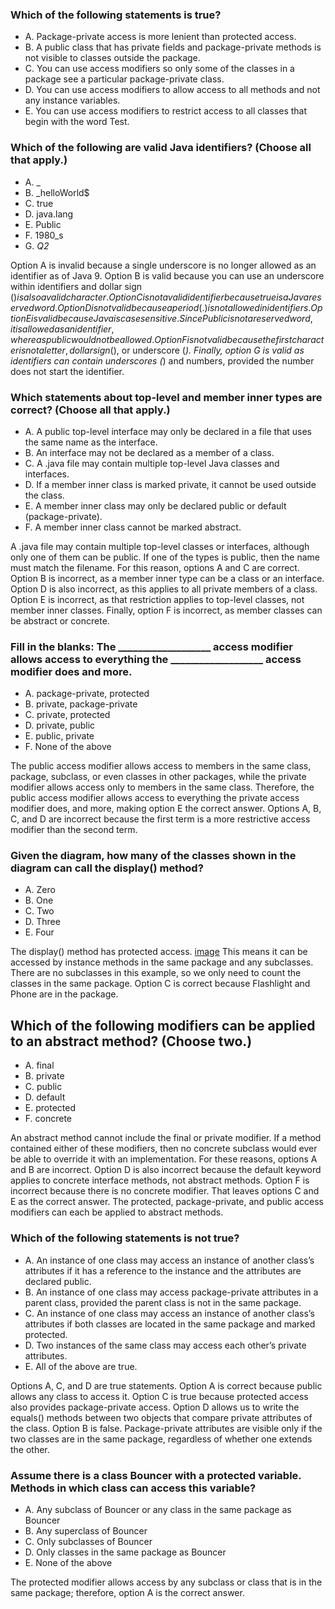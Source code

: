 ### Which of the following statements is true?
* A. Package-private access is more lenient than protected access.
* B. A public class that has private fields and package-private methods is not visible to classes outside the package.
* C. You can use access modifiers so only some of the classes in a package see a particular package-private class.
* D. You can use access modifiers to allow access to all methods and not any instance variables.
* E. You can use access modifiers to restrict access to all classes that begin with the word Test.

### Which of the following are valid Java identifiers? (Choose all that apply.)
* A. _
* B. _helloWorld$
* C. true
* D. java.lang
* E. Public
* F. 1980_s
* G. _Q2_

Option A is invalid because a single underscore is no longer allowed as an identifier as of Java 9.
Option B is valid because you can use an underscore within identifiers and dollar sign ($) is also a valid character.
Option C is not a valid identifier because true is a Java reserved word.
Option D is not valid because a period (.) is not allowed in identifiers.
Option E is valid because Java is case sensitive.
Since Public is not a reserved word, it is allowed as an identifier, whereas public would not be allowed.
Option F is not valid because the first character is not a letter, dollar sign ($), or underscore (_).
Finally, option G is valid as identifiers can contain underscores (_) and numbers, provided the number does not start the identifier.

### Which statements about top-level and member inner types are correct? (Choose all that apply.)
* A. A public top-level interface may only be declared in a file that uses the same name as the interface.
* B. An interface may not be declared as a member of a class.
* C. A .java file may contain multiple top-level Java classes and interfaces.
* D. If a member inner class is marked private, it cannot be used outside the class.
* E. A member inner class may only be declared public or default (package-private).
* F. A member inner class cannot be marked abstract.

A .java file may contain multiple top-level classes or interfaces, although only one of them can be public.
If one of the types is public, then the name must match the filename.
For this reason, options A and C are correct.
Option B is incorrect, as a member inner type can be a class or an interface.
Option D is also incorrect, as this applies to all private members of a class.
Option E is incorrect, as that restriction applies to top-level classes, not member inner classes.
Finally, option F is incorrect, as member classes can be abstract or concrete.

### Fill in the blanks: The ___________________ access modifier allows access to everything the ___________________ access modifier does and more.
* A. package-private, protected
* B. private, package-private
* C. private, protected
* D. private, public
* E. public, private
* F. None of the above

The public access modifier allows access to members in the same class, package, subclass, or even classes in other packages,
while the private modifier allows access only to members in the same class.
Therefore, the public access modifier allows access to everything the private access modifier does, and more, making option E the correct answer.
Options A, B, C, and D are incorrect because the first term is a more restrictive access modifier than the second term.

### Given the diagram, how many of the classes shown in the diagram can call the display()  method?
* A. Zero
* B. One
* C. Two
* D. Three
* E. Four

The display()  method has protected access. [image](./accessibility.jpg)
This means it can be accessed by instance methods in the same package and any subclasses.
There are no subclasses in this example, so we only need to count the classes in the same package. Option C is correct because Flashlight and Phone are in the package.

## Which of the following modifiers can be applied to an abstract method? (Choose two.)
*  A. final
*  B. private
*  C. public
*  D. default
*  E. protected
*  F. concrete

An abstract method cannot include the final or private modifier.
If a method contained either of these modifiers,
then no concrete subclass would ever be able to override it with an implementation.
For these reasons, options A and B are incorrect.
Option D is also incorrect because the default keyword applies to concrete interface methods,
not abstract methods. Option F is incorrect because there is no concrete modifier.
That leaves options C and E as the correct answer.
The protected, package-private, and public access modifiers can each be applied to abstract methods.

### Which of the following statements is not true?
* A. An instance of one class may access an instance of another class’s attributes if it has a reference to the instance and the attributes are declared public.
* B. An instance of one class may access package-private attributes in a parent class, provided the parent class is not in the same package.
* C. An instance of one class may access an instance of another class’s attributes if both classes are located in the same package and marked protected.
* D. Two instances of the same class may access each other’s private attributes.
* E. All of the above are true.

Options A, C, and D are true statements. Option A is correct because public allows any class to access it.
Option C is true because protected access also provides package-private access.
Option D allows us to write the equals() methods between two objects that compare private attributes of the class.
Option B is false. Package-private attributes are visible only if the two classes are in the same package,
regardless of whether one extends the other.

### Assume there is a class Bouncer with a protected variable. Methods in which class can access this variable?
*  A. Any subclass of Bouncer or any class in the same package as Bouncer
*  B. Any superclass of Bouncer
*  C. Only subclasses of Bouncer
*  D. Only classes in the same package as Bouncer
*  E. None of the above

The protected modifier allows access by any subclass or class that is in the same package;
therefore, option A is the correct answer.
